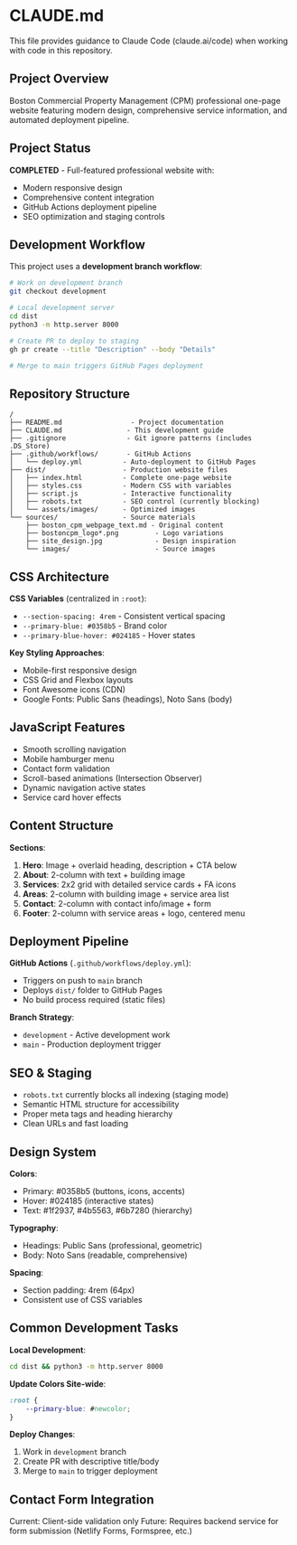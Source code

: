 # CLAUDE.md

This file provides guidance to Claude Code (claude.ai/code) when working with code in this repository.

## Project Overview

Boston Commercial Property Management (CPM) professional one-page website featuring modern design, comprehensive service information, and automated deployment pipeline.

## Project Status

**COMPLETED** - Full-featured professional website with:
- Modern responsive design
- Comprehensive content integration
- GitHub Actions deployment pipeline
- SEO optimization and staging controls

## Development Workflow

This project uses a **development branch workflow**:

```bash
# Work on development branch
git checkout development

# Local development server
cd dist
python3 -m http.server 8000

# Create PR to deploy to staging
gh pr create --title "Description" --body "Details"

# Merge to main triggers GitHub Pages deployment
```

## Repository Structure

```
/
├── README.md                 - Project documentation
├── CLAUDE.md                - This development guide
├── .gitignore               - Git ignore patterns (includes .DS_Store)
├── .github/workflows/       - GitHub Actions
│   └── deploy.yml          - Auto-deployment to GitHub Pages
├── dist/                   - Production website files
│   ├── index.html          - Complete one-page website
│   ├── styles.css          - Modern CSS with variables
│   ├── script.js           - Interactive functionality
│   ├── robots.txt          - SEO control (currently blocking)
│   └── assets/images/      - Optimized images
└── sources/                - Source materials
    ├── boston_cpm_webpage_text.md - Original content
    ├── bostoncpm_logo*.png         - Logo variations
    ├── site_design.jpg             - Design inspiration
    └── images/                     - Source images
```

## CSS Architecture

**CSS Variables** (centralized in `:root`):
- `--section-spacing: 4rem` - Consistent vertical spacing
- `--primary-blue: #0358b5` - Brand color
- `--primary-blue-hover: #024185` - Hover states

**Key Styling Approaches**:
- Mobile-first responsive design
- CSS Grid and Flexbox layouts
- Font Awesome icons (CDN)
- Google Fonts: Public Sans (headings), Noto Sans (body)

## JavaScript Features

- Smooth scrolling navigation
- Mobile hamburger menu
- Contact form validation
- Scroll-based animations (Intersection Observer)
- Dynamic navigation active states
- Service card hover effects

## Content Structure

**Sections**:
1. **Hero**: Image + overlaid heading, description + CTA below
2. **About**: 2-column with text + building image
3. **Services**: 2x2 grid with detailed service cards + FA icons
4. **Areas**: 2-column with building image + service area list
5. **Contact**: 2-column with contact info/image + form
6. **Footer**: 2-column with service areas + logo, centered menu

## Deployment Pipeline

**GitHub Actions** (`.github/workflows/deploy.yml`):
- Triggers on push to `main` branch
- Deploys `dist/` folder to GitHub Pages
- No build process required (static files)

**Branch Strategy**:
- `development` - Active development work
- `main` - Production deployment trigger

## SEO & Staging

- `robots.txt` currently blocks all indexing (staging mode)
- Semantic HTML structure for accessibility
- Proper meta tags and heading hierarchy
- Clean URLs and fast loading

## Design System

**Colors**:
- Primary: #0358b5 (buttons, icons, accents)
- Hover: #024185 (interactive states)
- Text: #1f2937, #4b5563, #6b7280 (hierarchy)

**Typography**:
- Headings: Public Sans (professional, geometric)
- Body: Noto Sans (readable, comprehensive)

**Spacing**:
- Section padding: 4rem (64px)
- Consistent use of CSS variables

## Common Development Tasks

**Local Development**:
```bash
cd dist && python3 -m http.server 8000
```

**Update Colors Site-wide**:
```css
:root {
    --primary-blue: #newcolor;
}
```

**Deploy Changes**:
1. Work in `development` branch
2. Create PR with descriptive title/body
3. Merge to `main` to trigger deployment

## Contact Form Integration

Current: Client-side validation only
Future: Requires backend service for form submission (Netlify Forms, Formspree, etc.)
